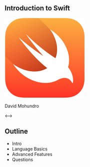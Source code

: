 ## Introduction to Swift

![Swift](./images/swift_logo.png)

David Mohundro

<-->

## Outline

* Intro
* Language Basics
* Advanced Features
* Questions
